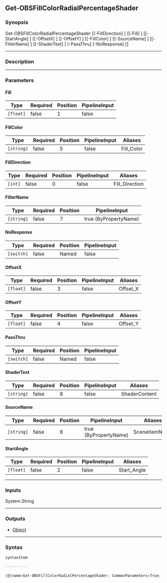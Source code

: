 Get-OBSFillColorRadialPercentageShader
--------------------------------------

### Synopsis

Get-OBSFillColorRadialPercentageShader [[-FillDirection] <int>] [[-Fill] <float>] [[-StartAngle] <float>] [[-OffsetX] <float>] [[-OffsetY] <float>] [[-FillColor] <string>] [[-SourceName] <string>] [[-FilterName] <string>] [[-ShaderText] <string>] [-PassThru] [-NoResponse] [<CommonParameters>]

---

### Description

---

### Parameters
#### **Fill**

|Type     |Required|Position|PipelineInput|
|---------|--------|--------|-------------|
|`[float]`|false   |1       |false        |

#### **FillColor**

|Type      |Required|Position|PipelineInput|Aliases   |
|----------|--------|--------|-------------|----------|
|`[string]`|false   |5       |false        |Fill_Color|

#### **FillDirection**

|Type   |Required|Position|PipelineInput|Aliases       |
|-------|--------|--------|-------------|--------------|
|`[int]`|false   |0       |false        |Fill_Direction|

#### **FilterName**

|Type      |Required|Position|PipelineInput        |
|----------|--------|--------|---------------------|
|`[string]`|false   |7       |true (ByPropertyName)|

#### **NoResponse**

|Type      |Required|Position|PipelineInput|
|----------|--------|--------|-------------|
|`[switch]`|false   |Named   |false        |

#### **OffsetX**

|Type     |Required|Position|PipelineInput|Aliases |
|---------|--------|--------|-------------|--------|
|`[float]`|false   |3       |false        |Offset_X|

#### **OffsetY**

|Type     |Required|Position|PipelineInput|Aliases |
|---------|--------|--------|-------------|--------|
|`[float]`|false   |4       |false        |Offset_Y|

#### **PassThru**

|Type      |Required|Position|PipelineInput|
|----------|--------|--------|-------------|
|`[switch]`|false   |Named   |false        |

#### **ShaderText**

|Type      |Required|Position|PipelineInput|Aliases      |
|----------|--------|--------|-------------|-------------|
|`[string]`|false   |8       |false        |ShaderContent|

#### **SourceName**

|Type      |Required|Position|PipelineInput        |Aliases      |
|----------|--------|--------|---------------------|-------------|
|`[string]`|false   |6       |true (ByPropertyName)|SceneItemName|

#### **StartAngle**

|Type     |Required|Position|PipelineInput|Aliases    |
|---------|--------|--------|-------------|-----------|
|`[float]`|false   |2       |false        |Start_Angle|

---

### Inputs
System.String

---

### Outputs
* [Object](https://learn.microsoft.com/en-us/dotnet/api/System.Object)

---

### Syntax
```PowerShell
syntaxItem
```
```PowerShell
----------
```
```PowerShell
{@{name=Get-OBSFillColorRadialPercentageShader; CommonParameters=True; parameter=System.Object[]}}
```
